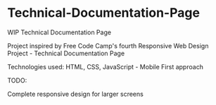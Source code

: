 # Technical-Documentation-Page
WIP Technical Documentation Page

Project inspired by Free Code Camp's fourth Responsive Web Design Project - Technical Documentation Page

Technologies used: HTML, CSS, JavaScript - Mobile First approach


TODO: 

Complete responsive design for larger screens
